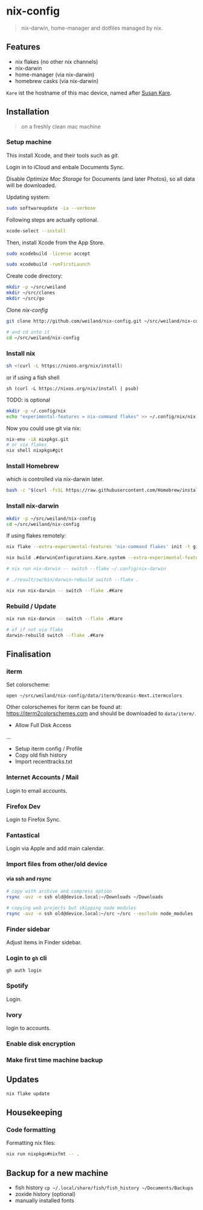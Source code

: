# nix-config

> nix-darwin, home-manager and dotfiles managed by nix.

## Features

- nix flakes (no other nix channels)
- nix-darwin
- home-manager (via nix-darwin)
- homebrew casks (via nix-darwin)

`Kare` ist the hostname of this mac device, named after [Susan Kare](https://en.wikipedia.org/wiki/Susan_Kare).

## Installation

> on a freshly clean mac machine

### Setup machine


This install Xcode, and their tools such as *git*.

Login in to iCloud and enbale Documents Sync.

Disable *Optimize Mac Storage* for Documents (and later Photos), so all data will be downloaded.

Updating system:

```bash
sudo softwareupdate -ia --verbose
```

Following steps are actually optional.

```bash
xcode-select --install
```

Then, install Xcode from the App Store.

```bash
sudo xcodebuild -license accept
```

```bash
sudo xcodebuild -runFirstLaunch
```

Create code directory:

```bash
mkdir -p ~/src/weiland
mkdir ~/src/clones
mkdir ~/src/go
```

Clone *nix-config*

```bash
git clone http://github.com/weiland/nix-config.git ~/src/weiland/nix-config

# and cd into it
cd ~/src/weiland/nix-config
```

### Install nix

```bash
sh <(curl -L https://nixos.org/nix/install)
```

or if using a fish shell

```fish
sh (curl -L https://nixos.org/nix/install | psub)
```

TODO: is optional

```bash
mkdir -p ~/.config/nix
echo "experimental-features = nix-command flakes" >> ~/.config/nix/nix.conf
```

Now you could use git via nix:

```bash
nix-env -iA nixpkgs.git
# or via flakes
nix shell nixpkgs#git
```

### Install Homebrew 

which is controlled via nix-darwin later.

```bash
bash -c "$(curl -fsSL https://raw.githubusercontent.com/Homebrew/install/HEAD/install.sh)"
```

### Install nix-darwin

```bash
mkdir -p ~/src/weiland/nix-config
cd ~/src/weiland/nix-config
```

If using flakes remotely:

```bash
nix flake --extra-experimental-features 'nix-command flakes' init -t github:weiland/nix-config#darwin
```

```bash
nix build .#darwinConfigurations.Kare.system --extra-experimental-features "nix-command flakes"

# nix run nix-darwin -- switch --flake ~/.config/nix-darwin

# ./result/sw/bin/darwin-rebuild switch --flake .

nix run nix-darwin -- switch --flake .#Kare
```

### Rebuild / Update

```bash
nix run nix-darwin -- switch --flake .#Kare

# of if not via flake
darwin-rebuild switch --flake .#Kare
```


## Finalisation

### iterm

Set colorscheme:

```fish
open ~/src/weiland/nix-config/data/iterm/Oceanic-Next.itermcolors
```

Other colorschemes for iterm can be found at: https://iterm2colorschemes.com
and should be downloaded to `data/iterm/`.


- Allow Full Disk Access

...

- Setup iterm config / Profile
- Copy old fish history
- Import recenttracks.txt

### Internet Accounts / Mail

Login to email accounts.


### Firefox Dev

Login to Firefox Sync.


### Fantastical

Login via Apple and add main calendar.

### Import files from other/old device

#### via ssh and rsync

```bash
# copy with archive and compress option
rsync -avz -e ssh old@device.local:~/Downloads ~/Downloads

# copying web projects but skipping node modules
rsync -avz -e ssh old@device.local:~/src ~/src --exclude node_modules
```

### Finder sidebar

Adjust items in Finder sidebar.


### Login to `gh` cli

```command
gh auth login
```


### Spotify

Login.


### Ivory

login to accounts.


### Enable disk encryption

### Make first time machine backup


## Updates

```bash
nix flake update
```

## Housekeeping

### Code formatting

Formatting nix files:

```bash
nix run nixpkgs#nixfmt -- .
```

## Backup for a new machine

- fish history `cp ~/.local/share/fish/fish_history ~/Documents/Backups`
- zoxide history (optional)
- manually installed fonts
